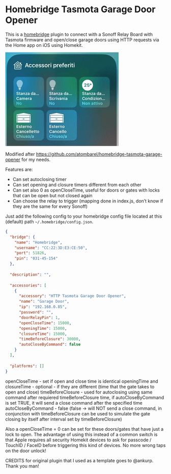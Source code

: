 # Homebridge Tasmota Garage Door Opener

This is a [homebridge](https://github.com/nfarina/homebridge) plugin to connect with a Sonoff Relay Board with Tasmota firmware and open/close garage doors using HTTP requests via the Home app on iOS using Homekit.

![](sonoff-garage-opener.gif)

Modified after https://github.com/atombarel/homebridge-tasmota-garage-opener for my needs.

Features are:

- Can set autoclosing timer
- Can set opening and closure timers different from each other
- Can set also 0 as openCloseTime, useful for doors or gates with locks that can be open but not closed again
- Can choose the relay to trigger (mapping done in index.js, don’t know if they are the same for every Sonoff)

Just add the following config to your homebridge config file located at this (default) path `~/.homebridge/config.json`.

```json
{
  "bridge": {
    "name": "Homebridge",
    "username": "CC:22:3D:E3:CE:50",
    "port": 51826,
    "pin": "031-45-154"
  },

  "description": "",

  "accessories": [
    {
      "accessory": "HTTP Tasmota Garage Door Opener",
      "name": "Garage Door",
      "ip": "192.168.0.85",
      "password": "",
      "doorRelayPin": 1,
      "openCloseTime": 15000,
      "openingTime": 15000,
      "closureTime": 15000,
      "timeBeforeClosure": 30000,
      "autoCloseByCommand": false
    }
  ],

  "platforms": []
}
```

openCloseTime - set if open and close time is identical
openingTime and closureTime - optional - if they are different (time that the gate takes to open and close)
timeBeforeClosure - used for autoclosing using same command after requiered timeBeforeClosure time, if autoCloseByCommand is set TRUE, it will send a close command after the specified time
autoCloseByCommand - false (false -> will NOT send a close command, in conjunction with timeBeforeClosure can be used to simulate the gate closing by itself after interval set by timeBeforeClosure)

Also a openCloseTime = 0 can be set for these doors/gates that have just a lock to open. The advantage of using this instead of a common switch is that Apple requires all security Homekit devices to ask for passcode / TouchID / FaceID before triggering this kind of devices.
No more wrong taps on the door unlock!

CREDITS for original plugin that I used as a template goes to @ankurp. Thank you man!
